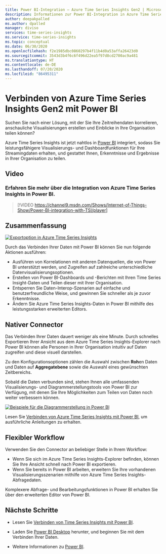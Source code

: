 ```yaml
---
title: Power BI-Integration – Azure Time Series Insights Gen2 | Microsoft-Dokumentation
description: Informationen zur Power BI-Integration in Azure Time Series Insights.
author: deepakpalled
ms.author: dpalled
manager: diviso
services: time-series-insights
ms.service: time-series-insights
ms.topic: conceptual
ms.date: 06/30/2020
ms.openlocfilehash: f2e1985dbc0860297b4f11b4d0a53affa26423d0
ms.sourcegitcommit: 3543d3b4f6c6f496d22ea5f97d8cd2700ac9a481
ms.translationtype: HT
ms.contentlocale: de-DE
ms.lasthandoff: 07/20/2020
ms.locfileid: "86495311"
---
```

# <a name="connect-azure-time-series-insights-gen-2-to-power-bi"></a>Verbinden von Azure Time Series Insights Gen2 mit Power BI  

Suchen Sie nach einer Lösung, mit der Sie Ihre Zeitreihendaten korrelieren, anschauliche Visualisierungen erstellen und Einblicke in Ihre Organisation teilen können?

Azure Time Series Insights ist jetzt nahtlos in [Power BI](https://powerbi.microsoft.com/) integriert, sodass Sie leistungsfähigere Visualisierungs- und Dashboardfunktionen für Ihre Streamingdaten erhalten, und gestattet Ihnen, Erkenntnisse und Ergebnisse in Ihrer Organisation zu teilen.

## <a name="video"></a>Video

### <a name="learn-more-about-integrating-azure-time-series-insights-with-power-bibr"></a>Erfahren Sie mehr über die Integration von Azure Time Series Insights in Power BI.</br>

> [!VIDEO https://channel9.msdn.com/Shows/Internet-of-Things-Show/Power-BI-integration-with-TSI/player]

## <a name="summary"></a>Zusammenfassung

   [![Exportoption in Azure Time Series Insights](./media/concepts-connect-power-bi/tsi-power-bi-export-example.png)](./media/concepts-connect-power-bi/tsi-power-bi-export-example.png#lightbox)

Durch das Verbinden Ihrer Daten mit Power BI können Sie nun folgende Aktionen ausführen:

* Ausführen von Korrelationen mit anderen Datenquellen, die von Power BI unterstützt werden, und Zugreifen auf zahlreiche unterschiedliche Datenvisualisierungsoptionen. 
* Erstellen von Power BI-Dashboards und -Berichten mit Ihren Time Series Insight-Daten und Teilen dieser mit Ihrer Organisation. 
* Entsperren Sie Daten-Interop-Szenarien auf einfache und benutzerfreundliche Weise, und gewinnen Sie schneller als je zuvor Erkenntnisse.
* Ändern Sie Azure Time Series Insights-Daten in Power BI mithilfe des leistungsstarken erweiterten Editors.

## <a name="native-connector"></a>Nativer Connector

Das Verbinden Ihrer Daten dauert weniger als eine Minute. Durch schnelles Exportieren Ihrer Ansicht aus dem Azure Time Series Insights-Explorer nach Power BI können alle Personen in Ihrer Organisation intuitiv auf Daten zugreifen und diese visuell darstellen.

Zu den Konfigurationsoptionen zählen die Auswahl zwischen **Roh**en Daten und Daten auf **Aggregatebene** sowie die Auswahl eines gewünschten Zeitbereichs. 

Sobald die Daten verbunden sind, stehen Ihnen alle umfassenden Visualisierungs- und Diagrammerstellungstools von Power BI zur Verfügung, mit denen Sie Ihre Möglichkeiten zum Teilen von Daten noch weiter verbessern können. 

   [![Beispiele für die Diagrammerstellung in Power BI](./media/concepts-connect-power-bi/power-bi-tsi-example.png)](./media/concepts-connect-power-bi/power-bi-tsi-example.png#lightbox)

Lesen Sie [Verbinden von Azure Time Series Insights mit Power BI](./how-to-connect-power-bi.md), um ausführliche Anleitungen zu erhalten.

## <a name="flexible-workflow"></a>Flexibler Workflow
 
Verwenden Sie den Connector an beliebiger Stelle in Ihrem Workflow:

* Wenn Sie sich im Azure Time Series Insights-Explorer befinden, können Sie Ihre Ansicht schnell nach Power BI exportieren. 
* Wenn Sie bereits in Power BI arbeiten, erweitern Sie Ihre vorhandenen Visualisierungsszenarien mithilfe von Azure Time Series Insights-Abfragedaten.

Komplexere Abfrage- und Bearbeitungsfunktionen in Power BI erhalten Sie über den erweiterten Editor von Power BI.

## <a name="next-steps"></a>Nächste Schritte

* Lesen Sie [Verbinden von Time Series Insights mit Power BI](./how-to-connect-power-bi.md).

* Laden Sie [Power BI Desktop](https://powerbi.microsoft.com/desktop/) herunter, und beginnen Sie mit dem Verbinden Ihrer Daten.

* Weitere Informationen zu [Power BI](https://docs.microsoft.com/power-bi/).